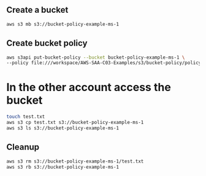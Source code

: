 ## Create a bucket 

```sh
aws s3 mb s3://bucket-policy-example-ms-1
```

## Create bucket policy

```sh
aws s3api put-bucket-policy --bucket bucket-policy-example-ms-1 \
--policy file:///workspace/AWS-SAA-C03-Examples/s3/bucket-policy/policy.json
```

# In the other account access the bucket

```sh
touch test.txt
aws s3 cp test.txt s3://bucket-policy-example-ms-1
aws s3 ls s3://bucket-policy-example-ms-1
```


## Cleanup

```sh
aws s3 rm s3://bucket-policy-example-ms-1/test.txt
aws s3 rb s3://bucket-policy-example-ms-1
```